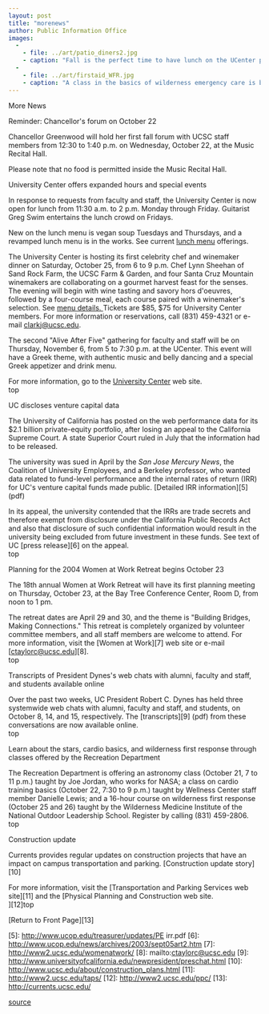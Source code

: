 ```yaml
---
layout: post
title: "morenews"
author: Public Information Office
images:
  -
    - file: ../art/patio_diners2.jpg
    - caption: "Fall is the perfect time to have lunch on the UCenter patio. Photo: Louise Donahue"
  -
    - file: ../art/firstaid_WFR.jpg
    - caption: "A class in the basics of wilderness emergency care is being offered by the Recreation Department."
---
```


More News

Reminder: Chancellor's forum on October 22

Chancellor Greenwood will hold her first fall forum with UCSC staff members from 12:30 to 1:40 p.m. on Wednesday, October 22, at the Music Recital Hall.

Please note that no food is permitted inside the Music Recital Hall.

University Center offers expanded hours and special events

In response to requests from faculty and staff, the University Center is now open for lunch from 11:30 a.m. to 2 p.m. Monday through Friday. Guitarist Greg Swim entertains the lunch crowd on Fridays.  

New on the lunch menu is vegan soup Tuesdays and Thursdays, and a revamped lunch menu is in the works. See current [lunch menu][1] offerings.   

The University Center is hosting its first celebrity chef and winemaker dinner on Saturday, October 25, from 6 to 9 p.m. Chef Lynn Sheehan of Sand Rock Farm, the UCSC Farm & Garden, and four Santa Cruz Mountain winemakers are collaborating on a gourmet harvest feast for the senses. The evening will begin with wine tasting and savory hors d'oeuvres, followed by a four-course meal, each course paired with a winemaker's selection. See [menu details. ][2] Tickets are $85, $75 for University Center members. For more information or reservations, call (831) 459-4321 or e-mail [clarkj@ucsc.edu][3].  

The second "Alive After Five" gathering for faculty and staff will be on Thursday, November 6, from 5 to 7:30 p.m. at the UCenter. This event will have a Greek theme, with authentic music and belly dancing and a special Greek appetizer and drink menu.  

For more information, go to the [University Center][4] web site.  
top

UC discloses venture capital data

The University of California has posted on the web performance data for its $2.1 billion private-equity portfolio, after losing an appeal to the California Supreme Court. A state Superior Court ruled in July that the information had to be released.

The university was sued in April by the _San Jose Mercury News_, the Coalition of University Employees, and a Berkeley professor, who wanted data related to fund-level performance and the internal rates of return (IRR) for UC's venture capital funds made public. [Detailed IRR information][5] (pdf)

In its appeal, the university contended that the IRRs are trade secrets and therefore exempt from disclosure under the California Public Records Act and also that disclosure of such confidential information would result in the university being excluded from future investment in these funds. See text of UC [press release][6] on the appeal.  
top

Planning for the 2004 Women at Work Retreat begins October 23

The 18th annual Women at Work Retreat will have its first planning meeting on Thursday, October 23, at the Bay Tree Conference Center, Room D, from noon to 1 pm.

The retreat dates are April 29 and 30, and the theme is "Building Bridges, Making Connections." This retreat is completely organized by volunteer committee members, and all staff members are welcome to attend. For more information, visit the [Women at Work][7] web site or e-mail [ctaylorc@ucsc.edu][8].  
top

Transcripts of President Dynes's web chats with alumni, faculty and staff, and students available online

Over the past two weeks, UC President Robert C. Dynes has held three systemwide web chats with alumni, faculty and staff, and students, on October 8, 14, and 15, respectively. The [transcripts][9] (pdf) from these conversations are now available online.  
top

Learn about the stars, cardio basics, and wilderness first response through classes offered by the Recreation Department

The Recreation Department is offering an astronomy class (October 21, 7 to 11 p.m.) taught by Joe Jordan, who works for NASA; a class on cardio training basics (October 22, 7:30 to 9 p.m.) taught by Wellness Center staff member Danielle Lewis; and a 16-hour course on wilderness first response (October 25 and 26) taught by the Wilderness Medicine Institute of the National Outdoor Leadership School. Register by calling (831) 459-2806.  
top   

Construction update

Currents provides regular updates on construction projects that have an impact on campus transportation and parking. [Construction update story][10]

For more information, visit the [Transportation and Parking Services web site][11] and the [Physical Planning and Construction web site.  
][12]top  

[Return to Front Page][13]  

[1]: http://ucenter.ucsc.edu/menus/luncheon.gif
[2]: celeb_chef.pdf
[3]: mailto:clarkj@ucsc.edu
[4]: http://ucenter.ucsc.edu
[5]: http://www.ucop.edu/treasurer/updates/PE irr.pdf
[6]: http://www.ucop.edu/news/archives/2003/sept05art2.htm
[7]: http://www2.ucsc.edu/womenatwork/
[8]: mailto:ctaylorc@ucsc.edu
[9]: http://www.universityofcalifornia.edu/newpresident/preschat.html
[10]: http://www.ucsc.edu/about/construction_plans.html
[11]: http://www2.ucsc.edu/taps/
[12]: http://www2.ucsc.edu/ppc/
[13]: http://currents.ucsc.edu/

[source](http://www1.ucsc.edu/currents/03-04/10-20/morenews.html "Permalink to morenews")
